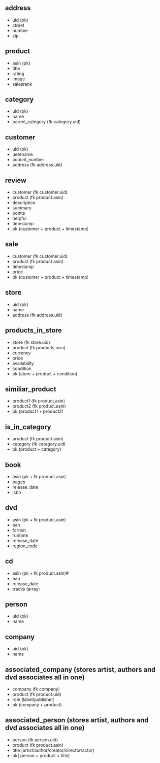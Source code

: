 ## address

- uid (pk)
- street
- number
- zip


## product

- asin (pk)
- title
- rating 
- image
- salesrank


## category

- uid (pk)
- name
- parent_category (fk category.uid)


## customer

- uid (pk)
- username
- acount_number
- address (fk address.uid)


## review
- customer (fk customer.uid)
- product (fk product.asin)
- description
- summary
- points
- helpful
- timestamp
- pk (customer + product + timestamp)


## sale

- customer (fk customer.uid)
- product (fk product.asin)
- timestamp
- price
- pk (customer + product + timestamp)


## store

- uid (pk)
- name
- address (fk address.uid)


## products_in_store

- store (fk store.uid)
- product (fk products.asin)
- currency
- price
- availability
- condition
- pk (store + product + condition)


## similiar_product

- product1 (fk product.asin)
- product2 (fk product.asin)
- pk (product1 + product2)


## is_in_category

- product (fk product.asin)
- category (fk category.uid)
- pk (product + category)

## book

- asin (pk + fk product.asin)
- pages
- release_date
- isbn


## dvd

- asin (pk + fk product.asin)
- ean
- format
- runtime
- release_date
- region_code


## cd

- asin (pk + fk product.asin)#
- ean
- release_date
- tracks (array)


## person
- uid (pk)
- name

## company
- uid (pk)
- name


## associated_company (stores artist, authors and dvd associates all in one)

- company (fk company)
- product (fk product.uid)
- role (label/publisher)
- pk (company + product)


## associated_person (stores artist, authors and dvd associates all in one)

- person (fk person.uid)
- product (fk product.asin)
- title (artist/author/creator/director/actor)
- pk( person + product + title)